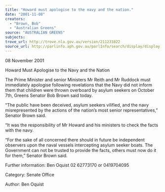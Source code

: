 ```yaml
---
title: "Howard must apologise to the navy and the nation."
date: "2001-11-08"
creators:
  - "Brown, Bob"
  - "Australian Greens"
source: "AUSTRALIAN GREENS"
subjects:
trove_url: http://trove.nla.gov.au/version/211231822
source_url: http://parlinfo.aph.gov.au/parlInfo/search/display/display.w3p;query=Id%3A%22media/pressrel/3HD56%22
---
```


 08 November 2001

 Howard Must Apologise to the Navy and the Nation

 The Prime Minister and senior Ministers Mr Reith and Mr Ruddock must immediately apologise following revelations that the Navy did not inform them that children were thrown overboard by asylum seekers on October 7th, Greens Senator Bob Brown said today.

 “The public have been deceived, asylum seekers vilified, and the navy misrepresented by the actions of the nation’s most senior representatives,” Senator Brown said.

 “It was the responsibility of Mr Howard and his ministers to check the facts with the navy.

 “For the sake of all concerned there should in future be independent observers upon the naval vessels intercepting asylum seeker boats. The Government can not be trusted to provide the facts, others must now do it for them,” Senator Brown said.

 Further information: Ben Oquist 02 62773170 or 0419704095

 Category:  Senate Office

 Author:  Ben Oquist

